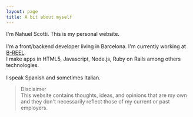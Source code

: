```yaml
---
layout: page
title: A bit about myself
---
```


I'm Nahuel Scotti. This is my personal website.<br/><br/>I'm a front/backend developer living in Barcelona. I'm currently working at <a href="http://www.b-reel.com" target="_blank">B-REEL</a>.<br/>I make apps in HTML5, Javascript, Node.js, Ruby on Rails among others technologies.<br/><br/>I speak Spanish and sometimes Italian.

> Disclaimer<br/>This website contains thoughts, ideas, and opinions that are my own and they don't necessarily reflect those of my current or past employers.
